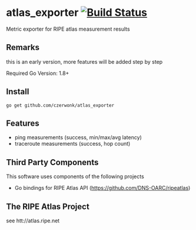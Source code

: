 # atlas_exporter [![Build Status](https://travis-ci.org/czerwonk/atlas_exporter.svg)][travis]
Metric exporter for RIPE atlas measurement results

## Remarks
this is an early version, more features will be added step by step

Required Go Version: 1.8+

## Install
```
go get github.com/czerwonk/atlas_exporter
```

## Features
* ping measurements (success, min/max/avg latency)
* traceroute measurements (success, hop count)

## Third Party Components
This software uses components of the following projects
* Go bindings for RIPE Atlas API (https://github.com/DNS-OARC/ripeatlas)

## The RIPE Atlas Project
see htt://atlas.ripe.net

[travis]: https://travis-ci.org/czerwonk/atlas_exporter
